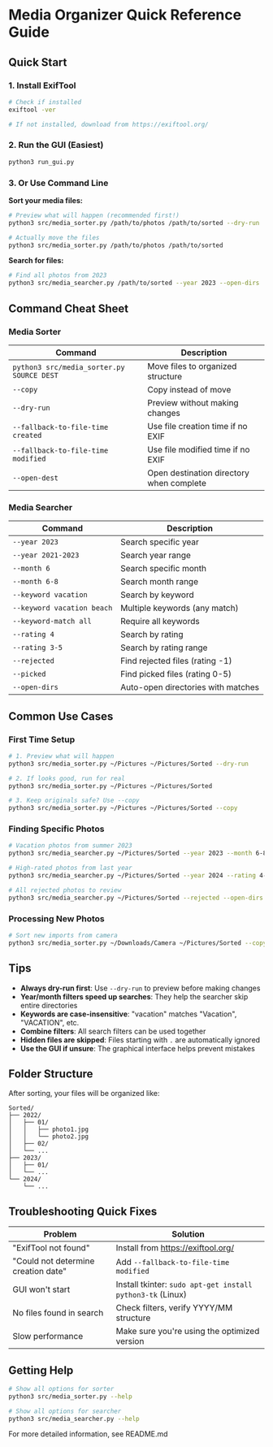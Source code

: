 # Media Organizer Quick Reference Guide

## Quick Start

### 1. Install ExifTool
```bash
# Check if installed
exiftool -ver

# If not installed, download from https://exiftool.org/
```

### 2. Run the GUI (Easiest)
```bash
python3 run_gui.py
```

### 3. Or Use Command Line

**Sort your media files:**
```bash
# Preview what will happen (recommended first!)
python3 src/media_sorter.py /path/to/photos /path/to/sorted --dry-run

# Actually move the files
python3 src/media_sorter.py /path/to/photos /path/to/sorted
```

**Search for files:**
```bash
# Find all photos from 2023
python3 src/media_searcher.py /path/to/sorted --year 2023 --open-dirs
```

## Command Cheat Sheet

### Media Sorter

| Command | Description |
|---------|-------------|
| `python3 src/media_sorter.py SOURCE DEST` | Move files to organized structure |
| `--copy` | Copy instead of move |
| `--dry-run` | Preview without making changes |
| `--fallback-to-file-time created` | Use file creation time if no EXIF |
| `--fallback-to-file-time modified` | Use file modified time if no EXIF |
| `--open-dest` | Open destination directory when complete |

### Media Searcher

| Command | Description |
|---------|-------------|
| `--year 2023` | Search specific year |
| `--year 2021-2023` | Search year range |
| `--month 6` | Search specific month |
| `--month 6-8` | Search month range |
| `--keyword vacation` | Search by keyword |
| `--keyword vacation beach` | Multiple keywords (any match) |
| `--keyword-match all` | Require all keywords |
| `--rating 4` | Search by rating |
| `--rating 3-5` | Search by rating range |
| `--rejected` | Find rejected files (rating -1) |
| `--picked` | Find picked files (rating 0-5) |
| `--open-dirs` | Auto-open directories with matches |

## Common Use Cases

### First Time Setup
```bash
# 1. Preview what will happen
python3 src/media_sorter.py ~/Pictures ~/Pictures/Sorted --dry-run

# 2. If looks good, run for real
python3 src/media_sorter.py ~/Pictures ~/Pictures/Sorted

# 3. Keep originals safe? Use --copy
python3 src/media_sorter.py ~/Pictures ~/Pictures/Sorted --copy
```

### Finding Specific Photos
```bash
# Vacation photos from summer 2023
python3 src/media_searcher.py ~/Pictures/Sorted --year 2023 --month 6-8 --keyword vacation --open-dirs

# High-rated photos from last year
python3 src/media_searcher.py ~/Pictures/Sorted --year 2024 --rating 4-5 --open-dirs

# All rejected photos to review
python3 src/media_searcher.py ~/Pictures/Sorted --rejected --open-dirs
```

### Processing New Photos
```bash
# Sort new imports from camera
python3 src/media_sorter.py ~/Downloads/Camera ~/Pictures/Sorted --copy --fallback-to-file-time modified
```

## Tips

- **Always dry-run first**: Use `--dry-run` to preview before making changes
- **Year/month filters speed up searches**: They help the searcher skip entire directories
- **Keywords are case-insensitive**: "vacation" matches "Vacation", "VACATION", etc.
- **Combine filters**: All search filters can be used together
- **Hidden files are skipped**: Files starting with `.` are automatically ignored
- **Use the GUI if unsure**: The graphical interface helps prevent mistakes

## Folder Structure

After sorting, your files will be organized like:
```
Sorted/
├── 2022/
│   ├── 01/
│   │   ├── photo1.jpg
│   │   └── photo2.jpg
│   ├── 02/
│   └── ...
├── 2023/
│   ├── 01/
│   └── ...
└── 2024/
    └── ...
```

## Troubleshooting Quick Fixes

| Problem | Solution |
|---------|----------|
| "ExifTool not found" | Install from https://exiftool.org/ |
| "Could not determine creation date" | Add `--fallback-to-file-time modified` |
| GUI won't start | Install tkinter: `sudo apt-get install python3-tk` (Linux) |
| No files found in search | Check filters, verify YYYY/MM structure |
| Slow performance | Make sure you're using the optimized version |

## Getting Help

```bash
# Show all options for sorter
python3 src/media_sorter.py --help

# Show all options for searcher
python3 src/media_searcher.py --help
```

For more detailed information, see README.md

